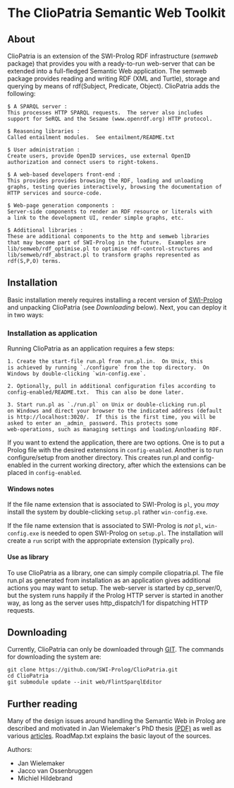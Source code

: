 # The ClioPatria Semantic Web Toolkit

## About

ClioPatria  is  an  extension  of   the  SWI-Prolog  RDF  infrastructure
(_semweb_ package) that provides you with a ready-to-run web-server that
can be extended into a full-fledged Semantic Web application. The semweb
package provides reading and writing RDF   (XML and Turtle), storage and
querying by means of rdf(Subject,   Predicate,  Object). ClioPatria adds
the following:

    $ A SPARQL server :
    This processes HTTP SPARQL requests.  The server also includes
    support for SeRQL and the Sesame (www.openrdf.org) HTTP protocol.

    $ Reasoning libraries :
    Called entailment modules.  See entailment/README.txt

    $ User administration :
    Create users, provide OpenID services, use external OpenID
    authorization and connect users to right-tokens.

    $ A web-based developers front-end :
    This provides provides browsing the RDF, loading and unloading
    graphs, testing queries interactively, browsing the documentation of
    HTTP services and source-code.

    $ Web-page generation components :
    Server-side components to render an RDF resource or literals with
    a link to the development UI, render simple graphs, etc.

    $ Additional libraries :
    These are additional components to the http and semweb libraries
    that may become part of SWI-Prolog in the future.  Examples are
    lib/semweb/rdf_optimise.pl to optimise rdf-control-structures and
    lib/semweb/rdf_abstract.pl to transform graphs represented as
    rdf(S,P,O) terms.

## Installation

Basic installation merely  requires  installing   a  recent  version  of
[SWI-Prolog](http://www.swi-prolog.org) and unpacking   ClioPatria  (see
_Downloading_ below). Next, you can deploy it in two ways:

### Installation as application

Running ClioPatria as an application requires a few steps:

    1. Create the start-file run.pl from run.pl.in.  On Unix, this
    is achieved by running `./configure` from the top directory.  On
    Windows by double-clicking `win-config.exe`.

    2. Optionally, pull in additional configuration files according to
    config-enabled/README.txt.  This can also be done later.

    3. Start run.pl as `./run.pl` on Unix or double-clicking run.pl
    on Windows and direct your browser to the indicated address (default
    is http://localhost:3020/.  If this is the first time, you will be
    asked to enter an _admin_ password. This protects some
    web-operations, such as managing settings and loading/unloading RDF.

If you want to extend the application, there  are two options. One is to
put a Prolog file  with  the   desired  extensions  in `config-enabled`.
Another is to run configure/setup from   another directory. This creates
run.pl and config-enabled in the current  working directory, after which
the extensions can be placed in `config-enabled`.

#### Windows notes

If the file name extension that is associated to SWI-Prolog is `pl`, you
_may_  install  the  system   by    double-clicking   `setup.pl`  rather
`win-config.exe`.

If the file name extension that  is   associated  to SWI-Prolog is _not_
`pl`, `win-config.exe` is needed to open   SWI-Prolog on `setup.pl`. The
installation will create a `run` script   with the appropriate extension
(typically `pro`).


#### Use as library

To use ClioPatria as a library,   one  can simply compile cliopatria.pl.
The file run.pl as generated from   installation as an application gives
additional actions you may want to setup.   The web-server is started by
cp_server/0, but the system runs happily if   the  Prolog HTTP server is
started in another way, as long as   the server uses http_dispatch/1 for
dispatching HTTP requests.


## Downloading

Currently,    ClioPatria    can    only      be    downloaded    through
[GIT](http://www.git-scm.com). The commands for downloading the
system are:

    git clone https://github.com/SWI-Prolog/ClioPatria.git
    cd ClioPatria
    git submodule update --init web/FlintSparqlEditor

## Further reading

Many of the design issues around handling the Semantic Web in Prolog are
described and motivated in Jan Wielemaker's PhD thesis
[(PDF)](http://www.swi-prolog.org/download/publications/jan-phd.pdf)
as well as various
[articles](http://www.swi-prolog.org/Publications.html).  RoadMap.txt
explains the basic layout of the sources.

Authors:

 - Jan Wielemaker
 - Jacco van Ossenbruggen
 - Michiel Hildebrand

